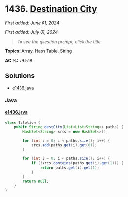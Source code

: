 # 1436. [Destination City](<https://leetcode.com/problems/destination-city>)

*First added: June 01, 2024*

*First added: July 01, 2024*


> *To see the question prompt, click the title.*

**Topics:** Array, Hash Table, String

**AC %:** 79.518


## Solutions

- [e1436.java](<../my-submissions/e1436.java>)
### Java
#### [e1436.java](<../my-submissions/e1436.java>)
```Java
class Solution {
    public String destCity(List<List<String>> paths) {
        HashSet<String> srcs = new HashSet<>();

        for (int i = 0; i < paths.size(); i++) {
            srcs.add(paths.get(i).get(0));
        }

        for (int i = 0; i < paths.size(); i++) {
            if (!srcs.contains(paths.get(i).get(1))) {
                return paths.get(i).get(1);
            }
        }
        return null;
    }
}
```

